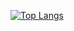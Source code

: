 [![Top Langs](https://github-readme-stats.vercel.app/api/top-langs/?username=Slava0135&layout=compact&hide=shell)](https://github.com/anuraghazra/github-readme-stats)
